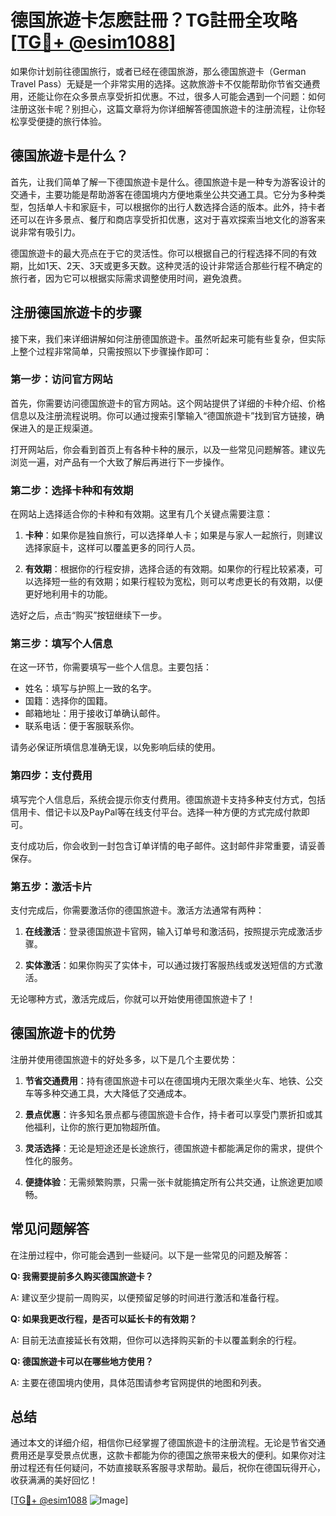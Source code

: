 # 德国旅遊卡怎麽註冊？TG註冊全攻略[[TG💪+ @esim1088](https://t.me/s/esim1088)]

如果你计划前往德国旅行，或者已经在德国旅游，那么德国旅遊卡（German Travel Pass）无疑是一个非常实用的选择。这款旅游卡不仅能帮助你节省交通费用，还能让你在众多景点享受折扣优惠。不过，很多人可能会遇到一个问题：如何注册这张卡呢？别担心，这篇文章将为你详细解答德国旅遊卡的注册流程，让你轻松享受便捷的旅行体验。

## 德国旅遊卡是什么？

首先，让我们简单了解一下德国旅遊卡是什么。德国旅遊卡是一种专为游客设计的交通卡，主要功能是帮助游客在德国境内方便地乘坐公共交通工具。它分为多种类型，包括单人卡和家庭卡，可以根据你的出行人数选择合适的版本。此外，持卡者还可以在许多景点、餐厅和商店享受折扣优惠，这对于喜欢探索当地文化的游客来说非常有吸引力。

德国旅遊卡的最大亮点在于它的灵活性。你可以根据自己的行程选择不同的有效期，比如1天、2天、3天或更多天数。这种灵活的设计非常适合那些行程不确定的旅行者，因为它可以根据实际需求调整使用时间，避免浪费。

## 注册德国旅遊卡的步骤

接下来，我们来详细讲解如何注册德国旅遊卡。虽然听起来可能有些复杂，但实际上整个过程非常简单，只需按照以下步骤操作即可：

### 第一步：访问官方网站

首先，你需要访问德国旅遊卡的官方网站。这个网站提供了详细的卡种介绍、价格信息以及注册流程说明。你可以通过搜索引擎输入“德国旅遊卡”找到官方链接，确保进入的是正规渠道。

打开网站后，你会看到首页上有各种卡种的展示，以及一些常见问题解答。建议先浏览一遍，对产品有一个大致了解后再进行下一步操作。

### 第二步：选择卡种和有效期

在网站上选择适合你的卡种和有效期。这里有几个关键点需要注意：

1. **卡种**：如果你是独自旅行，可以选择单人卡；如果是与家人一起旅行，则建议选择家庭卡，这样可以覆盖更多的同行人员。
   
2. **有效期**：根据你的行程安排，选择合适的有效期。如果你的行程比较紧凑，可以选择短一些的有效期；如果行程较为宽松，则可以考虑更长的有效期，以便更好地利用卡的功能。

选好之后，点击“购买”按钮继续下一步。

### 第三步：填写个人信息

在这一环节，你需要填写一些个人信息。主要包括：

- 姓名：填写与护照上一致的名字。
- 国籍：选择你的国籍。
- 邮箱地址：用于接收订单确认邮件。
- 联系电话：便于客服联系你。

请务必保证所填信息准确无误，以免影响后续的使用。

### 第四步：支付费用

填写完个人信息后，系统会提示你支付费用。德国旅遊卡支持多种支付方式，包括信用卡、借记卡以及PayPal等在线支付平台。选择一种方便的方式完成付款即可。

支付成功后，你会收到一封包含订单详情的电子邮件。这封邮件非常重要，请妥善保存。

### 第五步：激活卡片

支付完成后，你需要激活你的德国旅遊卡。激活方法通常有两种：

1. **在线激活**：登录德国旅遊卡官网，输入订单号和激活码，按照提示完成激活步骤。
   
2. **实体激活**：如果你购买了实体卡，可以通过拨打客服热线或发送短信的方式激活。

无论哪种方式，激活完成后，你就可以开始使用德国旅遊卡了！

## 德国旅遊卡的优势

注册并使用德国旅遊卡的好处多多，以下是几个主要优势：

1. **节省交通费用**：持有德国旅遊卡可以在德国境内无限次乘坐火车、地铁、公交车等多种交通工具，大大降低了交通成本。

2. **景点优惠**：许多知名景点都与德国旅遊卡合作，持卡者可以享受门票折扣或其他福利，让你的旅行更加物超所值。

3. **灵活选择**：无论是短途还是长途旅行，德国旅遊卡都能满足你的需求，提供个性化的服务。

4. **便捷体验**：无需频繁购票，只需一张卡就能搞定所有公共交通，让旅途更加顺畅。

## 常见问题解答

在注册过程中，你可能会遇到一些疑问。以下是一些常见的问题及解答：

**Q: 我需要提前多久购买德国旅遊卡？**

A: 建议至少提前一周购买，以便预留足够的时间进行激活和准备行程。

**Q: 如果我更改行程，是否可以延长卡的有效期？**

A: 目前无法直接延长有效期，但你可以选择购买新的卡以覆盖剩余的行程。

**Q: 德国旅遊卡可以在哪些地方使用？**

A: 主要在德国境内使用，具体范围请参考官网提供的地图和列表。

## 总结

通过本文的详细介绍，相信你已经掌握了德国旅遊卡的注册流程。无论是节省交通费用还是享受景点优惠，这款卡都能为你的德国之旅带来极大的便利。如果你对注册过程还有任何疑问，不妨直接联系客服寻求帮助。最后，祝你在德国玩得开心，收获满满的美好回忆！

[[TG💪+ @esim1088](https://t.me/s/esim1088) ![Image](https://i.postimg.cc/4NQfJmqS/Snipaste-2025-05-13-00-14-12.png)]